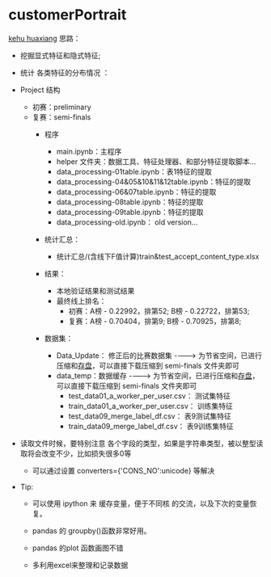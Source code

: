 # customerPortrait
[kehu huaxiang](http://www.datafountain.cn/data/science/player/competition/detail/description/242)
思路：
- 挖掘显式特征和隐式特征;
- 统计 各类特征的分布情况 ： 

- Project 结构
    - 初赛：preliminary
    - 复赛：semi-finals
        - 程序
            - main.ipynb：主程序
            - helper 文件夹：数据工具、特征处理器、和部分特征提取脚本...
            - data_processing-01table.ipynb：表1特征的提取
            - data_processing-04&05&10&11&12table.ipynb：特征的提取
            - data_processing-06&07table.ipynb：特征的提取
            - data_processing-08table.ipynb：特征的提取
            - data_processing-09table.ipynb：特征的提取
            - data_processing-old.ipynb： old version...
        - 统计汇总：
            - 统计汇总/(含线下F值计算)train&test_accept_content_type.xlsx
        
        - 结果：
            - 本地验证结果和测试结果
            - 最终线上排名：
                - 初赛：A榜 - 0.22992，排第52; B榜 - 0.22722，排第53;
                - 复赛：A榜 - 0.70404，排第9; B榜 - 0.70925，排第8;
        - 数据集：
          - Data_Update： 修正后的比赛数据集  ----> 为节省空间，已进行压缩和[存盘]()，可以直接下载压缩到  semi-finals 文件夹即可
          - data_temp：数据缓存  ----> 为节省空间，已进行压缩和[存盘]()，可以直接下载压缩到  semi-finals 文件夹即可
            - test_data01_a_worker_per_user.csv： 测试集特征
            - train_data01_a_worker_per_user.csv： 训练集特征
            - test_data09_merge_label_df.csv： 表9测试集特征
            - train_data09_merge_label_df.csv： 表9训练集特征
            
- 读取文件时候，要特别注意 各个字段的类型，如果是字符串类型，被以整型读取将会改变不少，比如损失很多0等
    - 可以通过设置 converters={'CONS_NO':unicode} 等解决
    

- Tip:
    - 可以使用 ipython 来 缓存变量，便于不同核 的交流，以及下次的变量恢复。
    
    - pandas 的 groupby()函数非常好用。
    
    - pandas 的plot 函数画图不错
    
    - 多利用excel来整理和记录数据